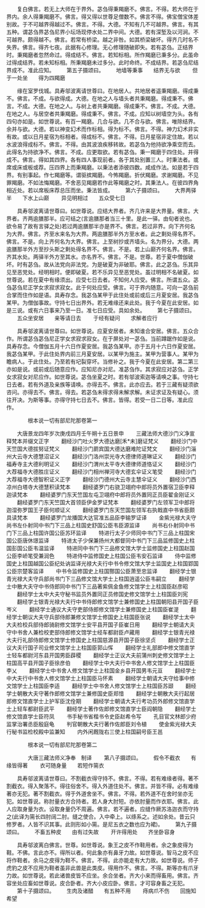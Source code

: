 <!-- { "loadSidebar": true } -->
　　复白佛言。若无上大师在于界外。苾刍得秉羯磨不。佛言。不得。若大师在于界内。余人得秉羯磨不。佛言。得又得以世尊足僧数不。佛言不得。佛宝僧宝体差别故。于不可越界得越过不。佛言。不得。大德。不知有几不可越界。佛言。有其五种。谓苾刍界苾刍尼界小坛场现停水处二界中间。大德。若有深堑及以河涧。不可越界。颇得越不。佛言。若常有桥梁。越之非咎。如其桥梁破坏。得齐几时名不失界。佛言。得齐七夜。此据有心修理。无心修理随破即失。若有苾刍。正结界时。秉羯磨者忽然命过。得成结不。佛言。若知标相。所作羯磨已秉多分。此虽命过得成结界。若未知标相。所秉羯磨未过多分。此时命终。不成结界。若苾刍尼结界成不。准此应知。
　　第五子摄颂曰。
　　地墙等秉事　　结界无与欲
　　但于一处坐　　得为四羯磨

　　缘在室罗伐城。具寿邬波离请世尊曰。在地居人。共地居者遥秉羯磨。得成秉不。佛言。不成。与欲得成。大德。在地之人与墙头者共秉羯磨。得成秉不。佛言。不成。大德。在地之人。与树上者共秉羯磨。得成秉不。佛言。不成。大德。在地之人。与居空者共秉羯磨。得成秉不。佛言。不成。应知以树墙空为头。各有四句亦如是。如世尊说。有百一羯磨。几合与欲。几不合与欲。佛言。唯除结界。余并与欲。大德。若以神变幻术而作标相。得为标不。佛言。不得。神力幻术非实有故。或以日月星宿为标相者。得成标不。佛言。不得。日月星宿非定住故。若以水波浪得成标不。佛言。不得。由其波浪疾移转故。若苾刍为他持欲净乘空而去。此得名为持欲净不。佛言。不成。应更取欲。若有苾刍。秉一羯磨于四住处。并得成不。佛言。得如其四界。各有四人事现前者。各于其处别置三人。时秉法者。或席或床或板或荐。压四界上而秉羯磨。以秉法者添彼四数。咸成作法。如是若于四界。有别事起。作七羯磨等。谓驱摈羯磨。今怖羯磨。折伏羯磨。求谢羯磨。不见罪羯磨。不如法悔羯磨。不舍恶见羯磨若作此等羯磨之时。其秉法人。在彼四界角相近处。若以席板床荐总压而坐。秉法皆成。
　　第六子摄颂曰。
　　大界两驿半　　下水上山巅
　　异见明相过　　五众受七日

　　具寿邬波离请世尊曰。如世尊说。应结大界者。齐几许来是大界量。佛言。大界者。齐两逾膳那半。应可结之(言逾膳那者当三十里。是此一驿。由旬者讹也。欲令易了故有言驿之处)若过两逾膳那半亦是界不。佛言。若过非界。向下齐何名为大界。佛言。齐至水来名为大界。两逾膳那半外方至水者。此之剩处得名界不。佛言。不是。向上齐何名为大界。佛言。上至树抄或齐墙头。名为界分。大德。两逾膳那半外方至抄头斯之剩处得名界不。佛言。不是。若上山巅齐何名界。佛言。齐其水处。两驿半外方至其水。亦名界不。佛言。不是。世尊。若于夏中僧伽破坏。时有苾刍。故从法党向非法党。为是破夏为非破耶。佛言。此之苾刍。乐其异见至恶党处。经明相时。便即破夏。若不乐异见至恶党处。虽过明相不名破夏。如世尊说。若在夏中有缘须出。应受七日去者。不知何人应受。佛言。所谓五众。苾刍苾刍尼正学女求寂求寂女。此于何处应受。佛言。可于界内随意。可向一苾刍前合掌而住作如是语。具寿存念。我苾刍某甲于此住处或前或后三月夏安居。我苾刍某甲。为僧伽事故。守持七日出界外。若无难缘还来此处。我于今夏在此安居。如是三说。或有六日事来乃至一日。准七日应受。具如余处。
　　第七子摄颂曰。
　　五众坐安居　　亲等请日去
　　于经有疑问　　求解者应行

　　具寿邬波离请世尊曰。如世尊说。应夏安居者。未知谁合安居。佛言。五众合作。所谓苾刍苾刍尼正学女求寂求寂女。在于屏处对一苾刍。当前蹲踞作如是说。具寿存念。今僧伽五月十六日作夏安居。我苾刍某甲。亦于五月十六日作夏安居。我苾刍某甲。于此住处界内前三月夏安居。以某甲为施主。某甲为营事人。某甲为瞻病人。于此住处。乃至若有圮裂穿坏。当修补之。我于今夏在此安居。第二第三亦如是说。或前或后随意应作。应知尼亦对尼。准苾刍作。其求寂应对苾刍。正学女求寂女对尼应作。如世尊说。苾刍坐夏之时。若有邬波索迦等请唤之事。守持七日去者。若有外道及亲族等请唤。亦得去不。佛言。此亦应去。若于三藏有疑须欲咨问。亦得去不。佛言。得去。若苾刍未得求得未解求解。未证求证及有疑心。须往开决。为斯等事。亦得守持七日去不。佛言。皆得。若受一日二日等。准此应作。

　　　　根本说一切有部尼陀那卷第一

　　大唐景龙四年岁次庚戌四月壬午朔十五日景申
　　三藏法师大德沙门义净宣释梵本并缀文正字
　　翻经沙门吐火罗大德达磨[禾*未]磨证梵义
　　翻经沙门中天竺国大德拔努证梵义
　　翻经沙门罽宾国大德达磨难陀证梵文
　　翻经沙门淄州大云寺大德慧沼证义
　　翻经沙门洛州崇光寺大德律师道琳证义
　　翻经沙门福寿寺主大德利明证义
　　翻经沙门渭州太平寺大德律师道恪证义
　　翻经沙门大荐福寺大德胜庄证义
　　翻经沙门相州禅河寺大德玄伞证义笔受
　　翻经沙门大荐福寺大德智积证义正字
　　翻经沙门德州大云寺主慧伞证义
　　翻经沙门西凉州白塔寺大德慧积读梵本
　　翻经婆罗门右骁卫翊府中郎将员外置宿卫臣李释迦读梵本
　　翻经婆罗门东天竺国左屯卫翊府中郎将员外置同正员臣翟金刚证义
　　翻经婆罗门东天竺国大首领臣伊金罗证梵本
　　翻经婆罗门左领军卫中郎将迦湿弥罗国王子臣何顺证义
　　翻经婆罗门东天竺国左领军右执戟直中书省臣颇具读梵本
　　翻经婆罗门龙播国大达官准五品臣李输罗证译
　　金紫光禄大夫守尚书左仆射同中书门下三品上柱国史舒国公臣韦臣源监译
　　尚书右仆射同中书门下三品上柱国许国公臣苏环监译
　　特进行太子少师同中书门下三品上柱国宋国公臣唐休璟监译
　　特进太子少保兼扬州大都督同中书门下三品监修国史上柱国彭国公臣韦温监译
　　特进同中书门下三品修文馆大学士监修国史上柱国赵国公臣李峤笔受兼润色
　　特进侍中监修国史上柱国公臣韦安石监译
　　侍中监修国史上柱国越国公臣纪处讷监译光禄大夫行中书令修文馆大学士监国史上柱国郢国公臣宗楚客监译
　　中书令监修国史上柱国酂国公臣萧至忠监译
　　翻经学士银青光禄大夫守兵部尚书门下三品修文馆大学士上柱国逍遥公臣韦嗣立
　　翻经学士中散大夫守中书侍郎同中书门下三品著紫佩金鱼修文馆学士上柱国臣赵彦昭
　　翻经学士太中大夫守秘书监员外置同正员修国史修文馆学士上柱国臣刘宪
　　翻经学士银青光禄大夫行中书侍郎修文馆学士兼修国史上柱国朝阳县开国子臣岑义
　　翻经学士通议大夫守吏部侍郎修文馆学士兼修国史上柱国臣崔湜
　　翻经学士朝议大夫守兵部侍郎兼修文馆学士修国史上柱国臣张说
　　翻经学士太中大夫检校兵部侍郎骑尉修文馆学士安平县开国子臣崔日用
　　翻经学士朝请大夫守中书舍人兼检校吏部侍郎修文馆学士经车都尉臣卢藏用
　　翻经学士银青光禄大夫行礼部侍郎修文馆学士修国史上柱国慈源县开国子臣徐坚贞
　　翻经学士正议大夫行国子司业修文馆学士上柱国臣郭山恽
　　翻经学士礼部郎中修文馆直学士轻车都尉河东县开国男臣薜稷
　　翻经学士正议大夫前蒲州刺史修文馆学士上柱国高平县开国子臣徐彦伯
　　翻经学士中大夫行中书舍人修文馆学士上柱国臣李乂
　　翻经学士中书舍人修文馆学士上柱国金乡县开国男韦元亘
　　翻经学士中大夫行中书舍人修文馆学士上柱国臣马怀素
　　翻经学士朝请大夫守给事中修文馆学士上柱国臣李适
　　翻经学士中书舍人修文馆学士上柱国臣苏颋
　　翻经学士朝散大夫守著作郎修文馆学士兼修国史臣郑愔
　　翻经学士朝散大夫行起居郎修文馆直学士上护军臣沈佺期
　　翻经学士朝请大夫行考功员外郎修文馆直学士上轻车都尉臣武平
　　翻经学士著作佐郎修文馆直学士臣阎朝隐
　　翻经学士修文馆直学士臣符凤
　　书手秘书省楷书令史臣赵希令写
　　孔目官文林郎少府监掌治署丞臣殷庭龟
　　判官朝散大夫行著作佐郎臣刘令植
　　使金紫光禄大夫行秘书监检校殿中监兼知
　　内外闲厩陇右三使上柱国嗣号臣王邕


　　　　根本说一切有部尼陀那卷第二

　　　　大唐三藏法师义净奉　制译
　　第八子摄颂曰。
　　假令不截衣　　有缘皆得著
　　衣可随身量　　若短作篅衣

　　具寿邬波离请世尊曰。不割截衣得守持不。佛言。不得。若有难缘者得。著不割截衣。得入聚落不。得往俗舍不。得入外道住处不。佛言。并皆不得。必有难缘著亦无犯。著不割截衣。得于外道舍坐不。佛言。不得。若外道不在舍时坐亦无犯。如世尊说。称肘量衣方合持者。若人身大肘短。亦依肘量而作衣耶。佛言。此人应取身量为衣。设取身量仍不周遍。佛言。若不遍者。应缝作厥苏洛迦衣而守持之(此译为篅长四肘阔二肘。缝之使合。入中牵上。以绦系之。述如余处。昔云只修罗者。人皆不识其事。此则形如小篅。是尼五衣之数也应为裙)。
　　第九子摄颂曰。
　　不畜五种皮　　由有过失故
　　开许得用处　　齐坐卧容身

　　具寿邬波离白佛言。世尊。如世尊说。象王之皮不作鞋用者。余之象皮得为鞋。不佛。言此亦不。得所以者。何此象亦有鼻牙力故。如世尊说。智马之皮不应将作鞋者。余马之皮得为鞋不。佛言。不得。此亦能走有大力故。如世尊说。师子虎豹之皮不应用为鞋者虽非此兽是此类皮。得用作不。佛言。不得。斯等亦有爪牙力故。如世尊说。若此诸兽皮皆不应坐。余合坐者。齐大小来而得畜用。佛言。齐容坐处应畜如世尊说。皮合卧者。齐大小皮应卧。佛言。才可容身畜之无犯。
　　第十子摄颂曰。
　　生肉及诸醋　　有五种不用
　　痔病爪不伤　　回施知希望

